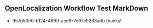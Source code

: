 ## OpenLocalization Workflow Test MarkDown
* 957d53e0-b124-4890-aee9-7e97e9263adb thanks!

<!--HONumber=Aug16_HO4-->


